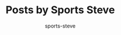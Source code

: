 ---
layout: author
author: sports-steve
title: "Posts by Sports Steve"
header_title: "🏈 Sports Steve's Corner"
header_subtitle: "Athletic excellence and weekend warrior wisdom!"
---